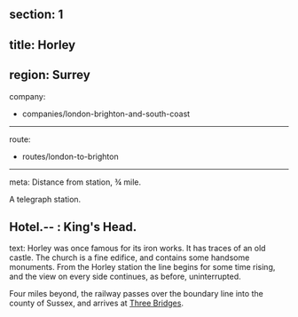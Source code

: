 section: 1
----
title: Horley
----
region: Surrey
----
company:
- companies/london-brighton-and-south-coast
----
route:
- routes/london-to-brighton
----
meta: Distance from station, ¾ mile.

A telegraph station.

Hotel.--
: King's Head.
----
text: Horley was once famous for its iron works. It has traces of an old castle. The church is a fine edifice, and contains some handsome monuments. From the Horley station the line begins for some time rising, and the view on every side continues, as before, uninterrupted.

Four miles beyond, the railway passes over the boundary line into the county of Sussex, and arrives at [Three Bridges](/stations/three-bridges).